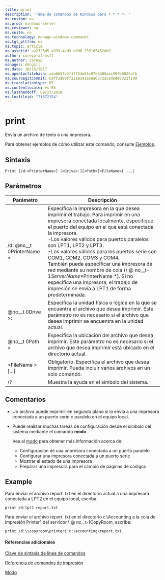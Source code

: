 ```yaml
---
title: print
description: 'Tema de comandos de Windows para * * * *- '
ms.custom: na
ms.prod: windows-server
ms.reviewer: na
ms.suite: na
ms.technology: manage-windows-commands
ms.tgt_pltfrm: na
ms.topic: article
ms.assetid: aa2325d5-a993-4ed3-b996-255165452db8
author: coreyp-at-msft
ms.author: coreyp
manager: dongill
ms.date: 10/16/2017
ms.openlocfilehash: ada0657e2f17754e55e97e6488aac99fb0025afb
ms.sourcegitcommit: 6aff3d88ff22ea141a6ea6572a5ad8dd6321f199
ms.translationtype: MT
ms.contentlocale: es-ES
ms.lasthandoff: 09/27/2019
ms.locfileid: "71372154"
---
```

# <a name="print"></a>print



Envía un archivo de texto a una impresora.

Para obtener ejemplos de cómo utilizar este comando, consulte [Ejemplos](#BKMK_examples).

## <a name="syntax"></a>Sintaxis

```
Print [/d:<PrinterName>] [<Drive>:][<Path>]<FileName>[ ...]
```

## <a name="parameters"></a>Parámetros

|Parámetro|Descripción|
|---------|-----------|
|/d: @no__t 0PrinterName >|Especifica la impresora en la que desea imprimir el trabajo. Para imprimir en una impresora conectada localmente, especifique el puerto del equipo en el que está conectada la impresora.</br>-Los valores válidos para puertos paralelos son LPT1, LPT2 y LPT3.</br>-Los valores válidos para los puertos serie son COM1, COM2, COM3 y COM4.</br>También puede especificar una impresora de red mediante su nombre de cola (\\ @ no__t-1*ServerName*\*PrinterName *). Si no especifica una impresora, el trabajo de impresión se envía a LPT1 de forma predeterminada.|
|@no__t 0Drive >:|Especifica la unidad física o lógica en la que se encuentra el archivo que desea imprimir. Este parámetro no es necesario si el archivo que desea imprimir se encuentra en la unidad actual.|
|@no__t 0Path >|Especifica la ubicación del archivo que desea imprimir. Este parámetro no es necesario si el archivo que desea imprimir está ubicado en el directorio actual.|
|\<FileName > [...]|Obligatorio. Especifica el archivo que desea imprimir. Puede incluir varios archivos en un solo comando.|
|/?|Muestra la ayuda en el símbolo del sistema.|

## <a name="remarks"></a>Comentarios

-   Un archivo puede imprimir en segundo plano si lo envía a una impresora conectada a un puerto serie o paralelo en el equipo local.
-   Puede realizar muchas tareas de configuración desde el símbolo del sistema mediante el comando **modo** .

    Vea el [modo](mode.md) para obtener más información acerca de:  
    -   Configuración de una impresora conectada a un puerto paralelo
    -   Configurar una impresora conectada a un puerto serie
    -   Mostrar el estado de una impresora
    -   Preparar una impresora para el cambio de páginas de códigos

## <a name="BKMK_examples"></a>Example

Para enviar el archivo report. txt en el directorio actual a una impresora conectada a LPT2 en el equipo local, escriba:
```
print /d:lpt2 report.txt
```
Para enviar el archivo report. txt en el directorio c:\Accounting a la cola de impresión Printer1 del servidor \\ @ no__t-1CopyRoom, escriba:
```
print /d:\\copyroom\printer1 c:\accounting\report.txt 
```

#### <a name="additional-references"></a>Referencias adicionales

[Clave de sintaxis de línea de comandos](command-line-syntax-key.md)

[Referencia de comandos de impresión](print-command-reference.md)

[Modo](mode.md)